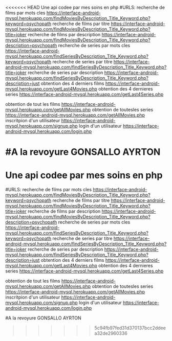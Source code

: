 <<<<<<< HEAD
Une api codee par mes soins en php
#URLS: recherche de films par mots cles https://interface-android-mysql.herokuapp.com/findMoviesByDescription_Title_Keyword.php?keyword=psychopath recherche de films par titre https://interface-android-mysql.herokuapp.com/findMoviesByDescription_Title_Keyword.php?title=joker recherche de films par description https://interface-android-mysql.herokuapp.com/findMoviesByDescription_Title_Keyword.php?description=psychopath recherche de series par mots cles https://interface-android-mysql.herokuapp.com/findSeriesByDescription_Title_Keyword.php?keyword=psychopath recherche de series par titre https://interface-android-mysql.herokuapp.com/findSeriesByDescription_Title_Keyword.php?title=joker recherche de series par description https://interface-android-mysql.herokuapp.com/findSeriesByDescription_Title_Keyword.php?description=just obtention des 4 derniers films https://interface-android-mysql.herokuapp.com/getLast4Movies.php obtention des 4 dernieres series https://interface-android-mysql.herokuapp.com/getLast4Series.php

obtention de tout les films https://interface-android-mysql.herokuapp.com/getAllMovies.php obtention de toutesles series https://interface-android-mysql.herokuapp.com/getAllMovies.php inscritpion d'un utilisateur https://interface-android-mysql.herokuapp.com/signup.php login d'un utilisateur https://interface-android-mysql.herokuapp.com/login.php

#A la revoyure GONSALLO AYRTON
=======
# Une api codee par mes soins en php 
#URLS:
recherche de films par mots cles
https://interface-android-mysql.herokuapp.com/findMoviesByDescription_Title_Keyword.php?keyword=psychopath
recherche de films par titre
https://interface-android-mysql.herokuapp.com/findMoviesByDescription_Title_Keyword.php?title=joker
recherche de films par description
https://interface-android-mysql.herokuapp.com/findMoviesByDescription_Title_Keyword.php?description=psychopath
recherche de series par mots cles
https://interface-android-mysql.herokuapp.com/findSeriesByDescription_Title_Keyword.php?keyword=psychopath
recherche de series par titre
https://interface-android-mysql.herokuapp.com/findSeriesByDescription_Title_Keyword.php?title=joker
recherche de series par description
https://interface-android-mysql.herokuapp.com/findSeriesByDescription_Title_Keyword.php?description=just
obtention des 4 derniers films
https://interface-android-mysql.herokuapp.com/getLast4Movies.php
obtention des 4 dernieres series
https://interface-android-mysql.herokuapp.com/getLast4Series.php

obtention de tout les films
https://interface-android-mysql.herokuapp.com/getAllMovies.php
obtention de toutesles series
https://interface-android-mysql.herokuapp.com/getAllMovies.php
inscritpion d'un utilisateur
https://interface-android-mysql.herokuapp.com/signup.php
login d'un utilisateur
https://interface-android-mysql.herokuapp.com/login.php


#A la revoyure                                                                                  GONSALLO AYRTON
>>>>>>> 5c94fb97fed31d370137bcc2ddeea32de2960336
